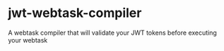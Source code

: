 # jwt-webtask-compiler
A webtask compiler that will validate your JWT tokens before executing your webtask
